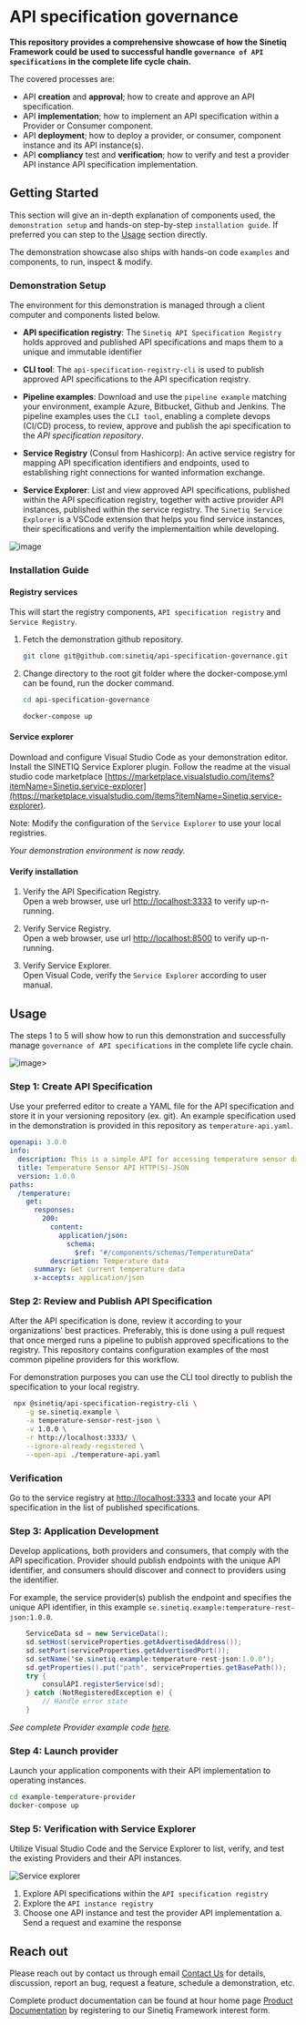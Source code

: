 # API specification governance

**This repository provides a comprehensive showcase of how the Sinetiq Framework could be used to successful handle `governance of API specifications` in the complete life cycle chain.**

The covered processes are:

- API **creation** and **approval**; how to create and approve an API specification.
- API **implementation**; how to implement an API specification within a Provider or Consumer component.
- API **deployment**; how to deploy a provider, or consumer, component instance and its API instance(s).
- API **compliancy** test and **verification**; how to verify and test a provider API instance API specification implementation.

## Getting Started

This section will give an in-depth explanation of components used, the `demonstration setup` and hands-on step-by-step `installation guide`. If preferred you can step to the [Usage](#usage) section directly.

The demonstration showcase also ships with hands-on code `examples` and components, to run, inspect & modify.

### Demonstration Setup

The environment for this demonstration is managed through a client computer and components listed below.

- **API specification registry**: The `Sinetiq API Specification Registry` holds approved and published API specifications and maps them to a unique and immutable identifier

- **CLI tool**: The `api-specification-registry-cli` is used to publish approved API specifications to the API specification reqistry.

- **Pipeline examples**: Download and use the `pipeline example` matching your environment, example Azure, Bitbucket, Github and Jenkins. The pipeline examples uses the `CLI tool`, enabling a complete devops (CI/CD) process, to review, approve and publish the api specification to the _API specification repository_.

- **Service Registry** (Consul from Hashicorp): An active service registry for mapping API specification identifiers and endpoints, used to establishing right connections for wanted information exchange.

- **Service Explorer**: List and view approved API specifications, published within the API specification registry, together with active provider API instances, published within the service registry. The `Sinetiq Service Explorer` is a VSCode extension that helps you find service instances, their specifications and verify the implementaition while developing.

![image](/docs/media/api-governance-processes.png)

### Installation Guide

#### Registry services

This will start the registry components, `API specification registry` and `Service Registry`.

1. Fetch the demonstration github repository.

   ```sh
   git clone git@github.com:sinetiq/api-specification-governance.git
   ```

2. Change directory to the root git folder where the docker-compose.yml can be found, run the docker command.

   ```sh
   cd api-specification-governance

   docker-compose up
   ```

#### Service explorer

Download and configure Visual Studio Code as your demonstration editor. Install the SINETIQ Service Explorer plugin. Follow the readme at the visual studio code marketplace [https://marketplace.visualstudio.com/items?itemName=Sinetiq.service-explorer](https://marketplace.visualstudio.com/items?itemName=Sinetiq.service-explorer).

Note: Modify the configuration of the `Service Explorer` to use your local registries.

_Your demonstration environment is now ready._

#### Verify installation

1. Verify the API Specification Registry.  
   Open a web browser, use url [http://localhost:3333](http://localhost:3333) to verify up-n-running.

2. Verify Service Registry.  
   Open a web browser, use url [http://localhost:8500](http://localhost:8500) to verify up-n-running.

3. Verify Service Explorer.  
   Open Visual Code, verify the `Service Explorer` according to user manual.

## Usage

The steps 1 to 5 will show how to run this demonstration and successfully manage `governance of API specifications` in the complete life cycle chain.

![image](/docs/media/api-governance-processes-steps.png)>

### Step 1: Create API Specification

Use your preferred editor to create a YAML file for the API specification and store it in your versioning repository (ex. git). An example specification used in the demonstration is provided in this repository as `temperature-api.yaml`.

```yaml
openapi: 3.0.0
info:
  description: This is a simple API for accessing temperature sensor data.
  title: Temperature Sensor API HTTP(S)-JSON
  version: 1.0.0
paths:
  /temperature:
    get:
      responses:
        200:
          content:
            application/json:
              schema:
                $ref: "#/components/schemas/TemperatureData"
          description: Temperature data
      summary: Get current temperature data
      x-accepts: application/json
```

### Step 2: Review and Publish API Specification

After the API specification is done, review it according to your organizations' best practices. Preferably, this is done using a pull request that once merged runs a pipeline to publish approved specifications to the registry. This repository contains configuration examples of the most common pipeline providers for this workflow.

For demonstration purposes you can use the CLI tool directly to publish the specification to your local registry.

```sh
 npx @sinetiq/api-specification-registry-cli \
    -g se.sinetiq.example \
    -a temperature-sensor-rest-json \
    -v 1.0.0 \
    -r http://localhost:3333/ \
    --ignore-already-registered \
    --open-api ./temperature-api.yaml
```

### Verification

Go to the service registry at [http://localhost:3333](http://localhost:3333) and locate your API specification in the list of published specifications.

### Step 3: Application Development

Develop applications, both providers and consumers, that comply with the API specification. Provider should publish endpoints with the unique API identifier, and consumers should discover and connect to providers using the identifier.

For example, the service provider(s) publish the endpoint and specifies the unique API identifier, in this example `se.sinetiq.example:temperature-rest-json:1.0.0`.

```java
    ServiceData sd = new ServiceData();
    sd.setHost(serviceProperties.getAdvertisedAddress());
    sd.setPort(serviceProperties.getAdvertisedPort());
    sd.setName('se.sinetiq.example:temperature-rest-json:1.0.0');
    sd.getProperties().put("path", serviceProperties.getBasePath());
    try {
        consulAPI.registerService(sd);
    } catch (NotRegisteredException e) {
        // Handle error state
    }
```

_See complete Provider example code [here](./example-temperature-provider/)._

### Step 4: Launch provider

Launch your application components with their API implementation to operating instances.

```sh
cd example-temperature-provider
docker-compose up
```

### Step 5: Verification with Service Explorer

Utilize Visual Studio Code and the Service Explorer to list, verify, and test the existing Providers and their API instances.

![Service explorer](./docs/media/service-explorer-preview.gif)

1. Explore API specifications within the `API specification registry`
2. Explore the `API instance registry`
3. Choose one API instance and test the provider API implementation
   a. Send a request and examine the response

## Reach out

Please reach out by contact us through email [Contact Us](mailto:info@sinetiq.se) for details, discussion, report an bug, request a feature, schedule a demonstration, etc.

Complete product documentation can be found at hour home page [Product Documentation](http://www.sinetiq.se) by registering to our Sinetiq Framework interest form.
